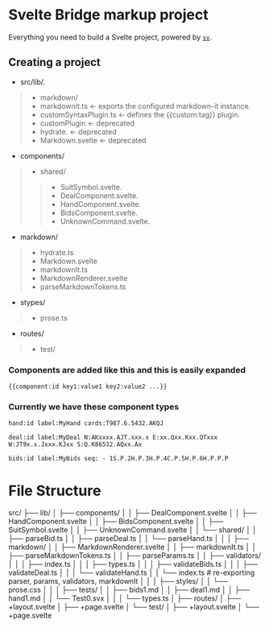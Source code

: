 # Svelte Bridge markup project

Everything you need to build a Svelte project, powered by [`sv`](https://github.com/sveltejs/cli).

## Creating a project

- src/lib/.  
>-  markdown/
>-    markdownIt.ts             ← exports the configured markdown-it instance.  
>-    customSyntaxPlugin.ts     ← defines the {{custom:tag}} plugin.  
>-    customPlugin              ← deprecated  
>-    hydrate.                  ← deprecated  
>-    Markdown.svelte           ← deprecated  

-  components/
>- shared/
>>-    SuitSymbol.svelte.  
>>-    DealComponent.svelte.  
>>-    HandComponent.svelte.  
>>-    BidsComponent.svelte.  
>>-    UnknownCommand.svelte.   

-  markdown/
>- hydrate.ts
>- Markdown.svelte
>- markdownIt.ts
>- MarkdownRenderer.svelte
>- parseMarkdownTokens.ts

- stypes/
>-  prose.ts

- routes/
>-  test/

  

### Components are added like this and this is easily expanded

`
{{component:id key1:value1 key2:value2 ...}}
`

### Currently we have these component types

`
hand:id label:MyHand cards:T987.6.5432.AKQJ
`

`deal:id label:MyDeal N:AKxxxx.AJT.xxx.x E:xx.Qxx.Kxx.QTxxx W:JT9x.x.Jxxx.KJxx S:Q.K86532.AQxx.Ax
`


`
bids:id label:MyBids seq: - 1S.P.2H.P.3H.P.4C.P.5H.P.6H.P.P.P
`

# File Structure

src/
├── lib/
│   ├── components/
│   │   ├── DealComponent.svelte
│   │   ├── HandComponent.svelte
│   │   ├── BidsComponent.svelte
│   │   ├── SuitSymbol.svelte
│   │   ├── UnknownCommand.svelte
│   │   └── shared/
│   │       ├── parseBid.ts
│   │       ├── parseDeal.ts
│   │       └── parseHand.ts
│   │
│   ├── markdown/
│   │   ├── MarkdownRenderer.svelte
│   │   ├── markdownIt.ts
│   │   ├── parseMarkdownTokens.ts
│   │   ├── parseParams.ts
│   │   ├── validators/
│   │   │   ├── index.ts
│   │   │   ├── types.ts
│   │   │   ├── validateBids.ts
│   │   │   ├── validateDeal.ts
│   │   │   └── validateHand.ts
│   │   └── index.ts                # re-exporting parser, params, validators, markdownIt
│   │
│   ├── styles/
│   │   └── prose.css
│   │
│   ├── tests/
│   │   ├── bids1.md
│   │   ├── deal1.md
│   │   ├── hand1.md
│   │   └── Test0.svx
│   │
│   └── types.ts
│
├── routes/
│   ├── +layout.svelte
│   ├── +page.svelte
│   └── test/
│       ├── +layout.svelte
│       └── +page.svelte


